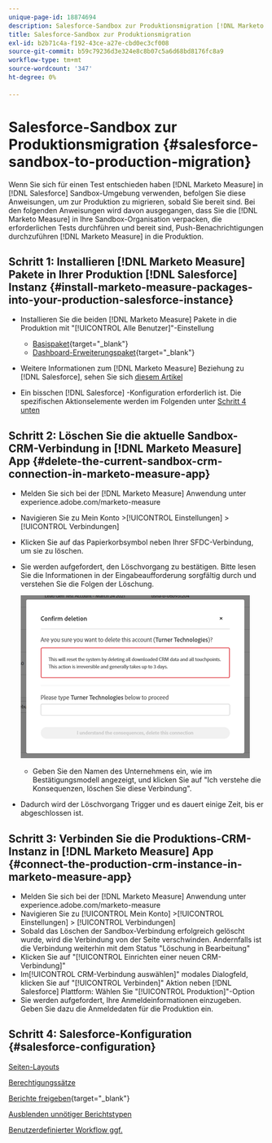 ```yaml
---
unique-page-id: 18874694
description: Salesforce-Sandbox zur Produktionsmigration [!DNL Marketo Measure] - Produktdokumentation
title: Salesforce-Sandbox zur Produktionsmigration
exl-id: b2b71c4a-f192-43ce-a27e-cbd0ec3cf008
source-git-commit: b59c79236d3e324e8c8b07c5a6d68bd8176fc8a9
workflow-type: tm+mt
source-wordcount: '347'
ht-degree: 0%

---
```


# Salesforce-Sandbox zur Produktionsmigration {#salesforce-sandbox-to-production-migration}

Wenn Sie sich für einen Test entschieden haben [!DNL Marketo Measure] in [!DNL Salesforce] Sandbox-Umgebung verwenden, befolgen Sie diese Anweisungen, um zur Produktion zu migrieren, sobald Sie bereit sind. Bei den folgenden Anweisungen wird davon ausgegangen, dass Sie die [!DNL Marketo Measure] in Ihre Sandbox-Organisation verpacken, die erforderlichen Tests durchführen und bereit sind, Push-Benachrichtigungen durchzuführen [!DNL Marketo Measure] in die Produktion.

## Schritt 1: Installieren [!DNL Marketo Measure] Pakete in Ihrer Produktion [!DNL Salesforce] Instanz {#install-marketo-measure-packages-into-your-production-salesforce-instance}

* Installieren Sie die beiden [!DNL Marketo Measure] Pakete in die Produktion mit &quot;[!UICONTROL Alle Benutzer]&quot;-Einstellung

   * [Basispaket](https://appexchange.salesforce.com/appxListingDetail?listingId=a0N3000000B3KLuEAN){target=&quot;_blank&quot;}
   * [Dashboard-Erweiterungspaket](https://login.salesforce.com/packaging/installPackage.apexp?p0=04t610000001jI6){target=&quot;_blank&quot;}

* Weitere Informationen zum [!DNL Marketo Measure] Beziehung zu [!DNL Salesforce], sehen Sie sich [diesem Artikel](/help/configuration-and-setup/marketo-measure-and-salesforce/how-marketo-measure-and-salesforce-interact.md)
* Ein bisschen [!DNL Salesforce] -Konfiguration erforderlich ist. Die spezifischen Aktionselemente werden im Folgenden unter [Schritt 4 unten](#salesforce-configuration)

## Schritt 2: Löschen Sie die aktuelle Sandbox-CRM-Verbindung in [!DNL Marketo Measure] App {#delete-the-current-sandbox-crm-connection-in-marketo-measure-app}

* Melden Sie sich bei der [!DNL Marketo Measure] Anwendung unter experience.adobe.com/marketo-measure
* Navigieren Sie zu Mein Konto >[!UICONTROL Einstellungen] >[!UICONTROL Verbindungen]
* Klicken Sie auf das Papierkorbsymbol neben Ihrer SFDC-Verbindung, um sie zu löschen.
* Sie werden aufgefordert, den Löschvorgang zu bestätigen. Bitte lesen Sie die Informationen in der Eingabeaufforderung sorgfältig durch und verstehen Sie die Folgen der Löschung.

   ![](assets/salesforce-sandbox-to-production-migration-1.png)

   * Geben Sie den Namen des Unternehmens ein, wie im Bestätigungsmodell angezeigt, und klicken Sie auf &quot;Ich verstehe die Konsequenzen, löschen Sie diese Verbindung&quot;.
* Dadurch wird der Löschvorgang Trigger und es dauert einige Zeit, bis er abgeschlossen ist.

## Schritt 3: Verbinden Sie die Produktions-CRM-Instanz in [!DNL Marketo Measure] App {#connect-the-production-crm-instance-in-marketo-measure-app}

* Melden Sie sich bei der [!DNL Marketo Measure] Anwendung unter experience.adobe.com/marketo-measure
* Navigieren Sie zu [!UICONTROL Mein Konto] >[!UICONTROL Einstellungen] > [!UICONTROL Verbindungen]
* Sobald das Löschen der Sandbox-Verbindung erfolgreich gelöscht wurde, wird die Verbindung von der Seite verschwinden. Andernfalls ist die Verbindung weiterhin mit dem Status &quot;Löschung in Bearbeitung&quot;
* Klicken Sie auf &quot;[!UICONTROL Einrichten einer neuen CRM-Verbindung]&quot;
* Im[!UICONTROL CRM-Verbindung auswählen]&quot; modales Dialogfeld, klicken Sie auf &quot;[!UICONTROL Verbinden]&quot; Aktion neben [!DNL Salesforce] Plattform: Wählen Sie &quot;[!UICONTROL Produktion]&quot;-Option
* Sie werden aufgefordert, Ihre Anmeldeinformationen einzugeben. Geben Sie dazu die Anmeldedaten für die Produktion ein.

## Schritt 4: Salesforce-Konfiguration {#salesforce-configuration}

[Seiten-Layouts](/help/configuration-and-setup/marketo-measure-and-salesforce/page-layout-instructions.md)

[Berechtigungssätze](/help/configuration-and-setup/marketo-measure-and-salesforce/marketo-measure-permission-sets.md)

[Berichte freigeben](https://help.salesforce.com/articleView?id=analytics_share_folder.htm&amp;type=0){target=&quot;_blank&quot;}

[Ausblenden unnötiger Berichtstypen](/help/configuration-and-setup/marketo-measure-and-salesforce/hiding-unnecessary-report-types.md)

[Benutzerdefinierter Workflow ggf.](/help/advanced-marketo-measure-features/custom-revenue-amount/using-a-custom-revenue-amount-field.md)
